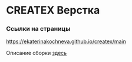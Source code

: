 # CREATEX Верстка

### Ссылки на страницы
https://ekaterinakochneva.github.io/createx/main

Описание сборки [здесь](https://github.com/EkaterinaKochneva/project-template) 